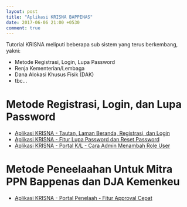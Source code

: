 ```yaml
---
layout: post
title: "Aplikasi KRISNA BAPPENAS"
date: 2017-06-06 21:00 +0530
comment: true
---
```


Tutorial KRISNA meliputi beberapa sub sistem yang terus berkembang, yakni:
- Metode Registrasi, Login, Lupa Password
- Renja Kementerian/Lembaga
- Dana Alokasi Khusus Fisik (DAK)
- tbc...

# Metode Registrasi, Login, dan Lupa Password

* [Aplikasi KRISNA - Tautan, Laman Beranda, Registrasi, dan Login](https://youtu.be/iOA5VSZqI1I?list=PL5ylJvLOlOh49WwANej7gCnGARD3UoYXH)
* [Aplikasi KRISNA - Fitur Lupa Password dan Reset Password](https://youtu.be/TRyNY9EGijg?list=PL5ylJvLOlOh49WwANej7gCnGARD3UoYXH)
* [Aplikasi KRISNA - Portal K/L - Cara Admin Menambah Role User](https://www.youtube.com/watch?v=nf38C_c2Ml4&list=PL5ylJvLOlOh49WwANej7gCnGARD3UoYXH&index=3&t=0s)

# Metode Peneelaahan Untuk Mitra PPN Bappenas dan DJA Kemenkeu
* [Aplikasi KRISNA - Portal Penelaah - Fitur Approval Cepat](https://youtu.be/0I4tvnw_-qE?list=PL5ylJvLOlOh49WwANej7gCnGARD3UoYXH) 

